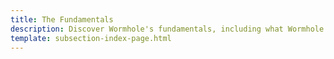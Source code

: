 ```yaml
---
title: The Fundamentals
description: Discover Wormhole's fundamentals, including what Wormhole is, its architecture, and the robust security measures that safeguard cross-chain interactions.
template: subsection-index-page.html
---
```

